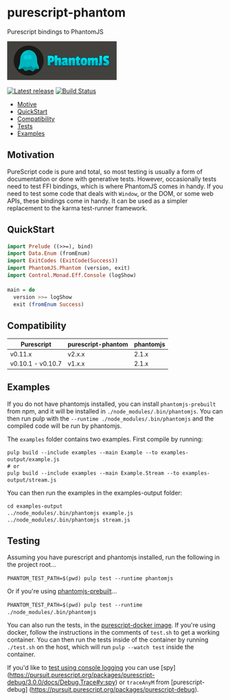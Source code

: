# purescript-phantom

Purescript bindings to PhantomJS

![PhantomJS logo](https://raw.githubusercontent.com/Risto-Stevcev/purescript-phantom/master/logo.png)

[![Latest release](http://img.shields.io/github/release/purescripters/purescript-phantom.svg)](https://github.com/purescripters/purescript-phantom/releases)
[![Build Status](https://travis-ci.org/purescripters/purescript-phantom.svg?branch=master)](https://travis-ci.org/purescripters/purescript-phantom)

* [Motive](#motive)
* [QuickStart](#quickstart)
* [Compatibility](#compatibility)
* [Tests](#tests)
* [Examples](#examples)

## Motivation

PureScript code is pure and total, so most testing is usually a form of documentation or done with generative tests. However,
occasionally tests need to test FFI bindings, which is where PhantomJS comes in handy. If you need to test some code that deals
with `Window`, or the DOM, or some web APIs, these bindings come in handy. It can be used as a simpler replacement to the karma
test-runner framework.

## QuickStart

```purescript
import Prelude ((>>=), bind)
import Data.Enum (fromEnum)
import ExitCodes (ExitCode(Success))
import PhantomJS.Phantom (version, exit)
import Control.Monad.Eff.Console (logShow)

main = do
  version >>= logShow
  exit (fromEnum Success)
```

## Compatibility

Purescript | purescript-phantom | phantomjs
-----------|--------------------|-----
v0.11.x | v2.x.x | 2.1.x
v0.10.1 - v0.10.7| v1.x.x | 2.1.x

## Examples

If you do not have phantomjs installed, you can install `phantomjs-prebuilt` from npm, and it will be installed in
`./node_modules/.bin/phantomjs`. You can then run pulp with the `--runtime ./node_modules/.bin/phantomjs` and the compiled
code will be run by phantomjs.

The `examples` folder contains two examples.  First compile by running:

```
pulp build --include examples --main Example --to examples-output/example.js
# or
pulp build --include examples --main Example.Stream --to examples-output/stream.js
```

You can then run the examples in the examples-output folder:

```
cd examples-output
../node_modules/.bin/phantomjs example.js
../node_modules/.bin/phantomjs stream.js
```

## Testing

Assuming you have purescript and phantomjs installed, run the following in the project root...

`PHANTOM_TEST_PATH=$(pwd) pulp test --runtime phantomjs`

Or if you're using [phantomjs-prebuilt](https://www.npmjs.com/package/phantomjs-prebuilt)...

`PHANTOM_TEST_PATH=$(pwd) pulp test --runtime ./node_modules/.bin/phantomjs`

You can also run the tests, in the [purescript-docker image](https://github.com/Risto-Stevcev/purescript-docker).
If you're using docker, follow the instructions in the comments of `test.sh` to get a working container.  You can then run the
tests inside of the container by running `./test.sh` on the host, which will run `pulp --watch test` inside the container.

If you'd like to [test using console logging](https://medium.com/@mattdenner/purescript-3-914c51afe194) you can use [spy]
(https://pursuit.purescript.org/packages/purescript-debug/3.0.0/docs/Debug.Trace#v:spy) or `traceAnyM` from [purescript-debug]
(https://pursuit.purescript.org/packages/purescript-debug).